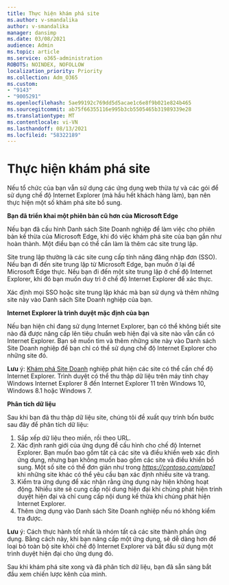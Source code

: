```yaml
---
title: Thực hiện khám phá site
ms.author: v-smandalika
author: v-smandalika
manager: dansimp
ms.date: 03/08/2021
audience: Admin
ms.topic: article
ms.service: o365-administration
ROBOTS: NOINDEX, NOFOLLOW
localization_priority: Priority
ms.collection: Adm_O365
ms.custom:
- "9143"
- "9005291"
ms.openlocfilehash: 5ae99192c769dd5d5acae1c6e8f9b021e824b465
ms.sourcegitcommit: ab75f66355116e995b3cb5505465b31989339e28
ms.translationtype: MT
ms.contentlocale: vi-VN
ms.lasthandoff: 08/13/2021
ms.locfileid: "58322189"
---
```

# <a name="do-site-discovery"></a>Thực hiện khám phá site

Nếu tổ chức của bạn vẫn sử dụng các ứng dụng web thừa tự và các gói để sử dụng chế độ Internet Explorer (mà hầu hết khách hàng làm), bạn nên thực hiện một số khám phá site bổ sung.

**Bạn đã triển khai một phiên bản cũ hơn của Microsoft Edge**

Nếu bạn đã cấu hình Danh sách Site Doanh nghiệp để làm việc cho phiên bản kế thừa của Microsoft Edge, khi đó việc khám phá site của bạn gần như hoàn thành. Một điều bạn có thể cần làm là thêm các site trung lập.

Site trung lập thường là các site cung cấp tính năng đăng nhập đơn (SSO). Nếu bạn đi đến site trung lập từ Microsoft Edge, bạn muốn ở lại để Microsoft Edge thực. Nếu bạn đi đến một site trung lập ở chế độ Internet Explorer, khi đó bạn muốn duy trì ở chế độ Internet Explorer để xác thực.

Xác định mọi SSO hoặc site trung lập khác mà bạn sử dụng và thêm những site này vào Danh sách Site Doanh nghiệp của bạn.

**Internet Explorer là trình duyệt mặc định của bạn**

Nếu bạn hiện chỉ đang sử dụng Internet Explorer, bạn có thể không biết site nào đã được nâng cấp lên tiêu chuẩn web hiện đại và site nào vẫn cần có Internet Explorer. Bạn sẽ muốn tìm và thêm những site này vào Danh sách Site Doanh nghiệp để bạn chỉ có thể sử dụng chế độ Internet Explorer cho những site đó.

**Lưu** ý: [Khám phá Site Doanh](https://docs.microsoft.com/internet-explorer/ie11-deploy-guide/collect-data-using-enterprise-site-discovery) nghiệp phát hiện các site có thể cần chế độ Internet Explorer. Trình duyệt có thể thu thập dữ liệu trên máy tính chạy Windows Internet Explorer 8 đến Internet Explorer 11 trên Windows 10, Windows 8.1 hoặc Windows 7.

**Phân tích dữ liệu**

Sau khi bạn đã thu thập dữ liệu site, chúng tôi đề xuất quy trình bốn bước sau đây để phân tích dữ liệu:
1. Sắp xếp dữ liệu theo miền, rồi theo URL.
2. Xác định ranh giới của ứng dụng để cấu hình cho chế độ Internet Explorer. Bạn muốn bao gồm tất cả các site và điều khiển web xác định ứng dụng, nhưng bạn không muốn bao gồm các site và điều khiển bổ sung. Một số site có thể đơn giản như trong *https://contoso.com/app1* khi những site khác có thể yêu cầu bạn xác định nhiều site và trang.
3. Kiểm tra ứng dụng để xác nhận rằng ứng dụng này hiện không hoạt động. Nhiều site sẽ cung cấp nội dung hiện đại khi chúng phát hiện trình duyệt hiện đại và chỉ cung cấp nội dung kế thừa khi chúng phát hiện Internet Explorer.
4. Thêm ứng dụng vào Danh sách Site Doanh nghiệp nếu nó không kiểm tra được.

**Lưu** ý: Cách thực hành tốt nhất là nhóm tất cả các site thành phần ứng dụng. Bằng cách này, khi bạn nâng cấp một ứng dụng, sẽ dễ dàng hơn để loại bỏ toàn bộ site khỏi chế độ Internet Explorer và bắt đầu sử dụng một trình duyệt hiện đại cho ứng dụng đó.

Sau khi khám phá site xong và đã phân tích dữ liệu, bạn đã sẵn sàng bắt đầu xem chiến lược kênh của mình.

